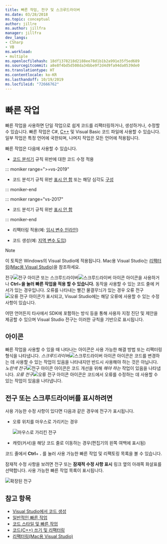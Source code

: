 ```yaml
---
title: 빠른 작업, 전구 및 스크루드라이버
ms.date: 03/28/2018
ms.topic: conceptual
author: jillre
ms.author: jillfra
manager: jillfra
dev_langs:
- CSharp
- VB
ms.workload:
- multiple
ms.openlocfilehash: 18df1378218d2188ee78d1b1b2a991e35f5ed689
ms.sourcegitcommit: a8e8f4bd5d508da34bbe9f2d4d9fa94da0539de0
ms.translationtype: HT
ms.contentlocale: ko-KR
ms.lasthandoff: 10/19/2019
ms.locfileid: "72666762"
---
```

# <a name="quick-actions"></a>빠른 작업

빠른 작업을 사용하면 단일 작업으로 쉽게 코드를 리팩터링하거나, 생성하거나, 수정할 수 있습니다. 빠른 작업은 C#, [C++](/cpp/ide/writing-and-refactoring-code-cpp) 및 Visual Basic 코드 파일에 사용할 수 있습니다. 일부 작업은 특정 언어에 국한되며, 나머지 작업은 모든 언어에 적용됩니다.

빠른 작업은 다음에 사용할 수 있습니다.

- [코드 분석기](../code-quality/roslyn-analyzers-overview.md) 규칙 위반에 대한 코드 수정 적용

::: moniker range=">=vs-2019"

- 코드 분석기 규칙 위반 [표시 안 함](../code-quality/use-roslyn-analyzers.md#suppress-violations) 또는 해당 심각도 [구성](../code-quality/use-roslyn-analyzers.md#automatically-configure-rule-severity)

::: moniker-end

::: moniker range="vs-2017"

- 코드 분석기 규칙 위반 [표시 안 함](../code-quality/use-roslyn-analyzers.md#suppress-violations)

::: moniker-end

- 리팩터링 적용(예: [임시 변수 인라인](../ide/reference/inline-temporary-variable.md))

- 코드 생성(예: [지역 변수 도입](../ide/reference/introduce-local-variable.md))

> [!NOTE]
> 이 토픽은 Windows의 Visual Studio에 적용됩니다. Mac용 Visual Studio는 [리팩터링(Mac용 Visual Studio)](/visualstudio/mac/refactoring)을 참조하세요.

전구![전구 아이콘](media/light-bulb-icon.png) 또는 스크루드라이버![스크루드라이버 아이콘](media/screwdriver-icon.png) 아이콘을 사용하거나 **Ctrl**+**을 눌러 빠른 작업을 적용 할 수 있습니다.** 동작을 사용할 수 있는 코드 줄에 커서가 있는 경우입니다. 오류를 나타내는 빨간 물결무늬가 있는 경우 오류 전구![오류 전구 아이콘](media/error-light-bulb-icon.png)가 표시되고, Visual Studio에는 해당 오류에 사용할 수 있는 수정 사항이 있습니다.

어떤 언어든지 타사에서 SDK에 포함하는 방식 등을 통해 사용자 지정 진단 및 제안을 제공할 수 있으며 Visual Studio 전구는 이러한 규칙을 기반으로 표시됩니다.

## <a name="icons"></a>아이콘

빠른 작업을 사용할 수 있을 때 나타나는 아이콘은 사용 가능한 해결 방법 또는 리팩터링 형식을 나타냅니다. *스크루드라이버*![스크루드라이버 아이콘](media/screwdriver-icon.png) 아이콘은 코드를 변경하는 데 사용할 수 있는 작업이 있음을 나타내지만 반드시 사용해야 하는 것은 아닙니다. *노란색 전구*![전구 아이콘](media/light-bulb-icon.png) 아이콘은 코드 개선을 위해 *해야 하는* 작업이 있음을 나타냅니다. *오류 전구*![오류 전구 아이콘](media/error-light-bulb-icon.png) 아이콘은 코드에서 오류를 수정하는 데 사용할 수 있는 작업이 있음을 나타냅니다.

## <a name="to-see-a-light-bulb-or-screwdriver"></a>전구 또는 스크루드라이버를 표시하려면

사용 가능한 수정 사항이 있다면 다음과 같은 경우에 전구가 표시됩니다.

- 오류 위치를 마우스로 가리키는 경우

   ![마우스로 가리킨 전구](../ide/media/vs2015_lightbulb_hover.png)

- 캐럿(커서)을 해당 코드 줄로 이동하는 경우(편집기의 왼쪽 여백에 표시됨)

코드 줄에서 **Ctrl**+ **.** 를 눌러 사용 가능한 빠른 작업 및 리팩토링 목록을 볼 수 있습니다.

잠재적 수정 사항을 보려면 전구 또는 **잠재적 수정 사항 표시** 링크 옆의 아래쪽 화살표를 선택합니다. 사용 가능한 빠른 작업 목록이 표시됩니다.

![확장된 전구](../ide/media/vs2015_lightbulb_hover_expanded.png)

## <a name="see-also"></a>참고 항목

- [Visual Studio에서 코드 생성](../ide/code-generation-in-visual-studio.md)
- [일반적인 빠른 작업](../ide/common-quick-actions.md)
- [코드 스타일 및 빠른 작업](../ide/code-styles-and-code-cleanup.md)
- [코드(C++) 쓰기 및 리팩터링](/cpp/ide/writing-and-refactoring-code-cpp)
- [리팩터링(Mac용 Visual Studio)](/visualstudio/mac/refactoring)